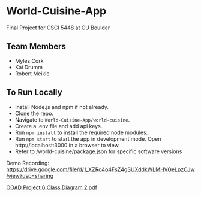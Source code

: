 # World-Cuisine-App
Final Project for CSCI 5448 at CU Boulder

## Team Members
- Myles Cork
- Kai Drumm
- Robert Meikle

## To Run Locally
- Install Node.js and npm if not already.
- Clone the repo.
- Navigate to `World-Cuisine-App/world-cuisine`.
- Create a .env file and add api keys.
- Run `npm install` to install the required node modules.
- Run `npm start` to start the app in development mode. Open http://localhost:3000 in a browser to view.
- Refer to /world-cuisine/package.json for specific software versions

Demo Recording: https://drive.google.com/file/d/1_XZRo4o4FsZ4gSUXddkWLMHVGeLpzCJw/view?usp=sharing

[OOAD Project 6 Class Diagram 2.pdf](https://github.com/Myles-Cork/World-Cuisine-App/files/8579169/OOAD.Project.6.Class.Diagram.2.pdf)

